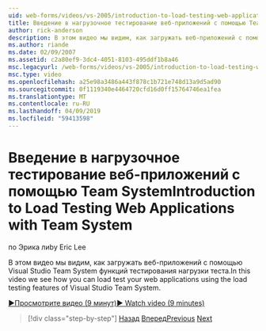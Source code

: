```yaml
---
uid: web-forms/videos/vs-2005/introduction-to-load-testing-web-applications-with-team-system
title: Введение в нагрузочное тестирование веб-приложений с помощью Team System | Документация Майкрософт
author: rick-anderson
description: В этом видео мы видим, как загружать веб-приложений с помощью Visual Studio Team System функций тестирования нагрузки теста.
ms.author: riande
ms.date: 02/09/2007
ms.assetid: c2a80ef9-3dc4-4051-8103-495ddf1b8a46
msc.legacyurl: /web-forms/videos/vs-2005/introduction-to-load-testing-web-applications-with-team-system
msc.type: video
ms.openlocfilehash: a25e98a3486a443f878c1b721e748d13a9d5ad90
ms.sourcegitcommit: 0f1119340e4464720cfd16d0ff15764746ea1fea
ms.translationtype: MT
ms.contentlocale: ru-RU
ms.lasthandoff: 04/09/2019
ms.locfileid: "59413598"
---
```

# <a name="introduction-to-load-testing-web-applications-with-team-system"></a><span data-ttu-id="d2ebf-103">Введение в нагрузочное тестирование веб-приложений с помощью Team System</span><span class="sxs-lookup"><span data-stu-id="d2ebf-103">Introduction to Load Testing Web Applications with Team System</span></span>

<span data-ttu-id="d2ebf-104">по Эрика ли</span><span class="sxs-lookup"><span data-stu-id="d2ebf-104">by Eric Lee</span></span>

<span data-ttu-id="d2ebf-105">В этом видео мы видим, как загружать веб-приложений с помощью Visual Studio Team System функций тестирования нагрузки теста.</span><span class="sxs-lookup"><span data-stu-id="d2ebf-105">In this video we see how you can load test your web applications using the load testing features of Visual Studio Team System.</span></span>

[<span data-ttu-id="d2ebf-106">&#9654;Просмотрите видео (9 минут)</span><span class="sxs-lookup"><span data-stu-id="d2ebf-106">&#9654; Watch video (9 minutes)</span></span>](https://channel9.msdn.com/Blogs/ASP-NET-Site-Videos/introduction-to-load-testing-web-applications-with-team-system)

> [!div class="step-by-step"]
> <span data-ttu-id="d2ebf-107">[Назад](introduction-to-testing-web-applications-with-team-system.md)
> [Вперед](introduction-to-manual-testing-with-team-system.md)</span><span class="sxs-lookup"><span data-stu-id="d2ebf-107">[Previous](introduction-to-testing-web-applications-with-team-system.md)
[Next](introduction-to-manual-testing-with-team-system.md)</span></span>
